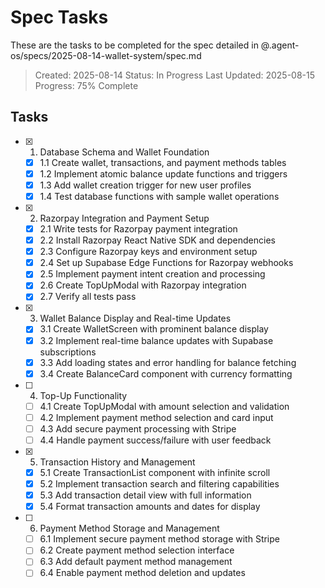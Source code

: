 # Spec Tasks

These are the tasks to be completed for the spec detailed in @.agent-os/specs/2025-08-14-wallet-system/spec.md

> Created: 2025-08-14
> Status: In Progress
> Last Updated: 2025-08-15
> Progress: 75% Complete

## Tasks

- [x] 1. Database Schema and Wallet Foundation
  - [x] 1.1 Create wallet, transactions, and payment methods tables
  - [x] 1.2 Implement atomic balance update functions and triggers
  - [x] 1.3 Add wallet creation trigger for new user profiles
  - [x] 1.4 Test database functions with sample wallet operations

- [x] 2. Razorpay Integration and Payment Setup
  - [x] 2.1 Write tests for Razorpay payment integration
  - [x] 2.2 Install Razorpay React Native SDK and dependencies
  - [x] 2.3 Configure Razorpay keys and environment setup
  - [x] 2.4 Set up Supabase Edge Functions for Razorpay webhooks
  - [x] 2.5 Implement payment intent creation and processing
  - [x] 2.6 Create TopUpModal with Razorpay integration
  - [x] 2.7 Verify all tests pass

- [x] 3. Wallet Balance Display and Real-time Updates
  - [x] 3.1 Create WalletScreen with prominent balance display
  - [x] 3.2 Implement real-time balance updates with Supabase subscriptions
  - [x] 3.3 Add loading states and error handling for balance fetching
  - [x] 3.4 Create BalanceCard component with currency formatting

- [ ] 4. Top-Up Functionality
  - [ ] 4.1 Create TopUpModal with amount selection and validation
  - [ ] 4.2 Implement payment method selection and card input
  - [ ] 4.3 Add secure payment processing with Stripe
  - [ ] 4.4 Handle payment success/failure with user feedback

- [x] 5. Transaction History and Management
  - [x] 5.1 Create TransactionList component with infinite scroll
  - [x] 5.2 Implement transaction search and filtering capabilities
  - [x] 5.3 Add transaction detail view with full information
  - [x] 5.4 Format transaction amounts and dates for display

- [ ] 6. Payment Method Storage and Management
  - [ ] 6.1 Implement secure payment method storage with Stripe
  - [ ] 6.2 Create payment method selection interface
  - [ ] 6.3 Add default payment method management
  - [ ] 6.4 Enable payment method deletion and updates